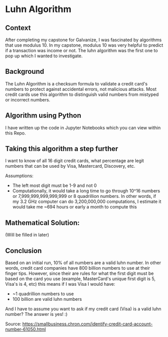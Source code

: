 # Luhn Algorithm

## Context
After completing my capstone for Galvanize, I was fascinated by algorithms that use modulus 10.  In my capstone, modulus 10 was very helpful to predict if a transaction was income or not.  The luhn algorithm was the first one to pop up which I wanted to investigate.

## Background
The Luhn Algorithm is a checksum formula to validate a credit card's numbers to protect against accidental errors, not malicious attacks.  Most credit cards use this algorithm to distinguish valid numbers from mistyped or incorrect numbers.

## Algorithm using Python
I have written up the code in Jupyter Notebooks which you can view within this Repo.

## Taking this algorithm a step further
I want to know of all 16 digit credit cards, what percentage are legit numbers that can be used by Visa, Mastercard, Discovery, etc.

Assumptions:
* The left most digit must be 1-9 and not 0
* Computationally, it would take a long time to go through 10^16 numbers or 7,999,999,999,999,999 or 8 quadrillion numbers.  In other words, if my 3.2 GHz computer can do 3,200,000,000 computations, I estimate it would take me ~694 hours or early a month to compute this

## Mathematical Solution:
(Will be filled in later)

## Conclusion
Based on an initial run, 10% of all numbers are a valid luhn number.  In other words, credit card companies have 800 billion numbers to use at their finger tips.  However, since their are rules for what the first digit must be based on the card you use (example, MasterCard's unique first digit is 5, Visa's is 4, etc) this means if I was Visa I would have:
* ~1 quadrillion numbers to use
* 100 billion are valid luhn numbers

And I have to assume you want to ask if my credit card (Visa) is a valid luhn number?  The answer is yes! :)

Source: https://smallbusiness.chron.com/identify-credit-card-account-number-61050.html
